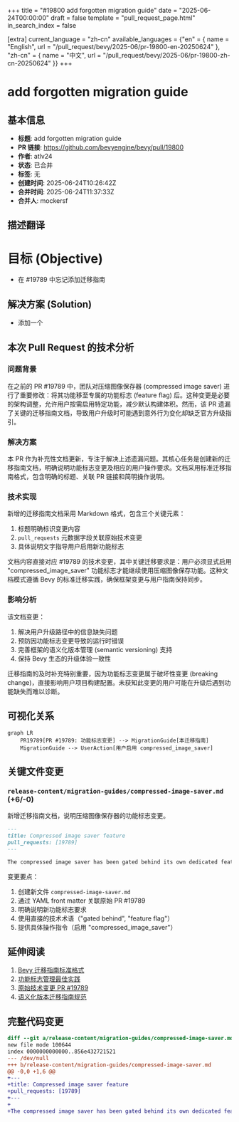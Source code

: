 +++
title = "#19800 add forgotten migration guide"
date = "2025-06-24T00:00:00"
draft = false
template = "pull_request_page.html"
in_search_index = false

[extra]
current_language = "zh-cn"
available_languages = {"en" = { name = "English", url = "/pull_request/bevy/2025-06/pr-19800-en-20250624" }, "zh-cn" = { name = "中文", url = "/pull_request/bevy/2025-06/pr-19800-zh-cn-20250624" }}
+++

# add forgotten migration guide

## 基本信息
- **标题**: add forgotten migration guide
- **PR 链接**: https://github.com/bevyengine/bevy/pull/19800
- **作者**: atlv24
- **状态**: 已合并
- **标签**: 无
- **创建时间**: 2025-06-24T10:26:42Z
- **合并时间**: 2025-06-24T11:37:33Z
- **合并人**: mockersf

## 描述翻译
# 目标 (Objective)

- 在 #19789 中忘记添加迁移指南

## 解决方案 (Solution)

- 添加一个

## 本次 Pull Request 的技术分析

### 问题背景
在之前的 PR #19789 中，团队对压缩图像保存器 (compressed image saver) 进行了重要修改：将其功能移至专属的功能标志 (feature flag) 后。这种变更是必要的架构调整，允许用户按需启用特定功能，减少默认构建体积。然而，该 PR 遗漏了关键的迁移指南文档，导致用户升级时可能遇到意外行为变化却缺乏官方升级指引。

### 解决方案
本 PR 作为补充性文档更新，专注于解决上述遗漏问题。其核心任务是创建新的迁移指南文档，明确说明功能标志变更及相应的用户操作要求。文档采用标准迁移指南格式，包含明确的标题、关联 PR 链接和简明操作说明。

### 技术实现
新增的迁移指南文档采用 Markdown 格式，包含三个关键元素：
1. 标题明确标识变更内容
2. `pull_requests` 元数据字段关联原始技术变更
3. 具体说明文字指导用户启用新功能标志

文档内容直接对应 #19789 的技术变更，其中关键迁移要求是：用户必须显式启用 "compressed_image_saver" 功能标志才能继续使用压缩图像保存功能。这种文档模式遵循 Bevy 的标准迁移实践，确保框架变更与用户指南保持同步。

### 影响分析
该文档变更：
1. 解决用户升级路径中的信息缺失问题
2. 预防因功能标志变更导致的运行时错误
3. 完善框架的语义化版本管理 (semantic versioning) 支持
4. 保持 Bevy 生态的升级体验一致性

迁移指南的及时补充特别重要，因为功能标志变更属于破坏性变更 (breaking change)，直接影响用户项目构建配置。未获知此变更的用户可能在升级后遇到功能缺失而难以诊断。

## 可视化关系

```mermaid
graph LR
    PR19789[PR #19789: 功能标志变更] --> MigrationGuide[本迁移指南]
    MigrationGuide --> UserAction[用户启用 compressed_image_saver]
```

## 关键文件变更

### `release-content/migration-guides/compressed-image-saver.md` (+6/-0)
新增迁移指南文档，说明压缩图像保存器的功能标志变更。

```markdown
---
title: Compressed image saver feature
pull_requests: [19789]
---

The compressed image saver has been gated behind its own dedicated feature flag now. If you were using it, you need to enable the "compressed_image_saver" feature.
```

变更要点：
1. 创建新文件 `compressed-image-saver.md`
2. 通过 YAML front matter 关联原始 PR #19789
3. 明确说明新功能标志要求
4. 使用直接的技术术语（"gated behind", "feature flag"）
5. 提供具体操作指令（启用 "compressed_image_saver"）

## 延伸阅读

1. [Bevy 迁移指南标准格式](https://github.com/bevyengine/bevy/tree/main/release-content/migration-guides)
2. [功能标志管理最佳实践](https://doc.rust-lang.org/cargo/reference/features.html)
3. [原始技术变更 PR #19789](https://github.com/bevyengine/bevy/pull/19789)
4. [语义化版本迁移指南规范](https://semver.org/#spec-item-7)

## 完整代码变更

```diff
diff --git a/release-content/migration-guides/compressed-image-saver.md b/release-content/migration-guides/compressed-image-saver.md
new file mode 100644
index 0000000000000..856e432721521
--- /dev/null
+++ b/release-content/migration-guides/compressed-image-saver.md
@@ -0,0 +1,6 @@
+---
+title: Compressed image saver feature
+pull_requests: [19789]
+---
+
+The compressed image saver has been gated behind its own dedicated feature flag now. If you were using it, you need to enable the "compressed_image_saver" feature.
```